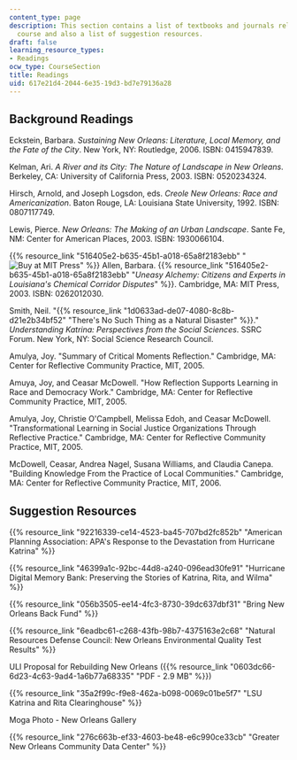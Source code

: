 ```yaml
---
content_type: page
description: This section contains a list of textbooks and journals related to the
  course and also a list of suggestion resources.
draft: false
learning_resource_types:
- Readings
ocw_type: CourseSection
title: Readings
uid: 617e21d4-2044-6e35-19d3-bd7e79136a28
---
```

## Background Readings

Eckstein, Barbara. *Sustaining New Orleans: Literature, Local Memory, and the Fate of the City*. New York, NY: Routledge, 2006. ISBN: 0415947839.

Kelman, Ari. *A River and its City: The Nature of Landscape in New Orleans*. Berkeley, CA: University of California Press, 2003. ISBN: 0520234324.

Hirsch, Arnold, and Joseph Logsdon, eds. *Creole New Orleans: Race and Americanization*. Baton Rouge, LA: Louisiana State University, 1992. ISBN: 0807117749.

Lewis, Pierce. *New Orleans: The Making of an Urban Landscape*. Sante Fe, NM: Center for American Places, 2003. ISBN: 1930066104.

{{% resource_link "516405e2-b635-45b1-a018-65a8f2183ebb" "![Buy at MIT Press](/images/mp_logo.gif)" %}} Allen, Barbara. {{% resource_link "516405e2-b635-45b1-a018-65a8f2183ebb" "*Uneasy Alchemy: Citizens and Experts in Louisiana's Chemical Corridor Disputes*" %}}. Cambridge, MA: MIT Press, 2003. ISBN: 0262012030.

Smith, Neil. "{{% resource_link "1d0633ad-de07-4080-8c8b-d21e2b34bf52" "There's No Such Thing as a Natural Disaster" %}}." *Understanding Katrina: Perspectives from the Social Sciences*. SSRC Forum. New York, NY: Social Science Research Council.

Amulya, Joy. "Summary of Critical Moments Reflection." Cambridge, MA: Center for Reflective Community Practice, MIT, 2005.

Amuya, Joy, and Ceasar McDowell. "How Reflection Supports Learning in Race and Democracy Work." Cambridge, MA: Center for Reflective Community Practice, MIT, 2005.

Amulya, Joy, Christie O'Campbell, Melissa Edoh, and Ceasar McDowell. "Transformational Learning in Social Justice Organizations Through Reflective Practice." Cambridge, MA: Center for Reflective Community Practice, MIT, 2005.

McDowell, Ceasar, Andrea Nagel, Susana Williams, and Claudia Canepa. "Building Knowledge From the Practice of Local Communities." Cambridge, MA: Center for Reflective Community Practice, MIT, 2006.

## Suggestion Resources

{{% resource_link "92216339-ce14-4523-ba45-707bd2fc852b" "American Planning Association: APA's Response to the Devastation from Hurricane Katrina" %}}

{{% resource_link "46399a1c-92bc-44d8-a240-096ead30fe91" "Hurricane Digital Memory Bank: Preserving the Stories of Katrina, Rita, and Wilma" %}}

{{% resource_link "056b3505-ee14-4fc3-8730-39dc637dbf31" "Bring New Orleans Back Fund" %}}

{{% resource_link "6eadbc61-c268-43fb-98b7-4375163e2c68" "Natural Resources Defense Council: New Orleans Environmental Quality Test Results" %}}

ULI Proposal for Rebuilding New Orleans ({{% resource_link "0603dc66-6d23-4c63-9ad4-1a6b77a68335" "PDF - 2.9 MB" %}})

{{% resource_link "35a2f99c-f9e8-462a-b098-0069c01be5f7" "LSU Katrina and Rita Clearinghouse" %}}

Moga Photo - New Orleans Gallery

{{% resource_link "276c663b-ef33-4603-be48-e6c990ce33cb" "Greater New Orleans Community Data Center" %}}